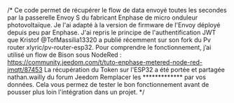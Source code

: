 /*
Ce code permet de récupérer le flow de data envoyé toutes les secondes par la passerelle Envoy S du fabricant Enphase 
de micro onduleur photovoltaïque. Je l'ai adapté à la version de firmware de l'Envoy déployé depuis peu par Enphase.
J'ai repris le principe de l'authentification JWT que Kristof @TofMassilia13320 a publié récemment sur son fork du 
Pv router xlyric/pv-router-esp32. 
Pour comprendre le fonctionnement, j’ai utilisé un flow de Bison sous NodeRed : 
https://community.jeedom.com/t/tuto-enphase-metered-node-red-jmqtt/87453
La récupération du Token sur l'ESP32 a été portée et partagée nathan.wailly du forum Jeedom
Remplacer les ************* par vos données.
Cela vous permez de tester le bon fonctionnement avant de pousser plus loin l'intégration dans un projet.
*/
